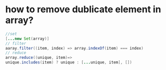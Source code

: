# how to remove dublicate element in array?
```java
//set
[...new Set(array)]
// filter
aaray.filter((item, index) => array.indexOf(item) === index)
// reduce
array.reduce((unique, item)=>
unique.includes(item) ? unique : [...unique, item], [])
```
